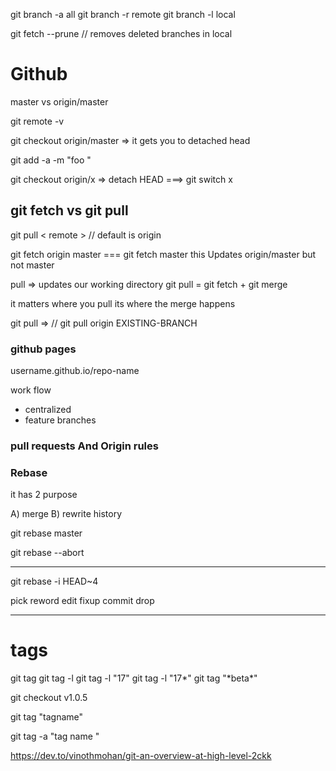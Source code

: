 git branch -a all
git branch -r remote
git branch -l local

git fetch --prune // removes deleted branches in local

# Github

master vs origin/master

git remote -v

git checkout origin/master => it gets you to detached head

git add -a -m "foo "

git checkout origin/x => detach HEAD
===> git switch x

## git fetch vs git pull

git pull < remote > // default is origin

git fetch origin master === git fetch master
this Updates origin/master but not master

pull => updates our working directory
git pull = git fetch + git merge

it matters where you pull its where the merge happens

git pull => // git pull origin EXISTING-BRANCH

### github pages

username.github.io/repo-name

work flow

- centralized
- feature branches

### pull requests And Origin rules

### Rebase

it has 2 purpose

A) merge
B) rewrite history

git rebase master

git rebase --abort

---

git rebase -i HEAD~4

pick
reword
edit
fixup
commit
drop

---

# tags

git tag
git tag -l
git tag -l "17"
git tag -l "17*"
git tag "*beta\*"

git checkout v1.0.5

<!-- normal tag  -->

git tag "tagname"

<!--  anotated tag  -->

git tag -a "tag name "

https://dev.to/vinothmohan/git-an-overview-at-high-level-2ckk
